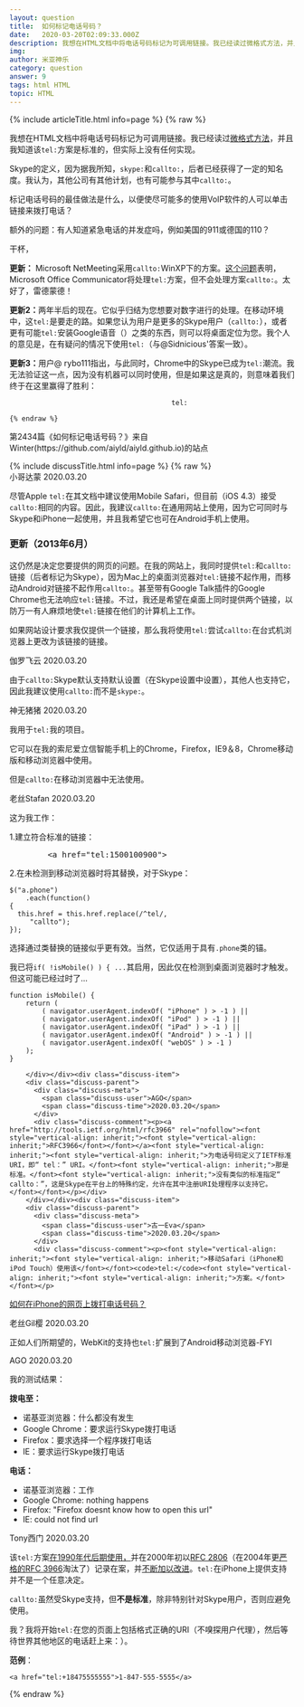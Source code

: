 ```yaml
---
layout: question
title:  如何标记电话号码？
date:   2020-03-20T02:09:33.000Z
description: 我想在HTML文档中将电话号码标记为可调用链接。我已经读过微格式方法，并且我知道该tel 方案是标准的，但实际上没有任何实现。Skype的定义，因为据...
img: 
author: 米亚神乐
category: question
answer: 9
tags: html HTML
topic: HTML
---
```

<div class="article-root">
  <div class="article">
    {% include articleTitle.html info=page %}
    {% raw %}
    <div class="article-content"><p><font style="vertical-align: inherit;"><font style="vertical-align: inherit;">我想在HTML文档中将电话号码标记为可调用链接。</font><font style="vertical-align: inherit;">我已经读过</font></font><a href="http://microformats.org/wiki/hcard-faq#How_do_you_mark_up_a_phone_extension" rel="noreferrer"><font style="vertical-align: inherit;"><font style="vertical-align: inherit;">微格式方法</font></font></a><font style="vertical-align: inherit;"><font style="vertical-align: inherit;">，并且我知道该</font></font><code>tel:</code><font style="vertical-align: inherit;"><font style="vertical-align: inherit;">方案是标准的，但实际上没有任何实现。</font></font></p>

<p><font style="vertical-align: inherit;"><font style="vertical-align: inherit;">Skype的定义，因为据我所知，</font></font><code>skype:</code><font style="vertical-align: inherit;"><font style="vertical-align: inherit;">和</font></font><code>callto:</code><font style="vertical-align: inherit;"><font style="vertical-align: inherit;">，后者已经获得了一定的知名度。</font><font style="vertical-align: inherit;">我认为，其他公司有其他计划，也有可能参与其中</font></font><code>callto:</code><font style="vertical-align: inherit;"><font style="vertical-align: inherit;">。</font></font></p>

<p><font style="vertical-align: inherit;"><font style="vertical-align: inherit;">标记电话号码的最佳做法是什么，以便使尽可能多的使用VoIP软件的人可以单击链接来拨打电话？</font></font></p>

<p><font style="vertical-align: inherit;"><font style="vertical-align: inherit;">额外的问题：有人知道紧急电话的并发症吗，例如美国的911或德国的110？</font></font></p>

<p><font style="vertical-align: inherit;"><font style="vertical-align: inherit;">干杯，</font></font></p>

<p><strong><font style="vertical-align: inherit;"><font style="vertical-align: inherit;">更新：</font></font></strong><font style="vertical-align: inherit;"><font style="vertical-align: inherit;"> Microsoft NetMeeting采用</font></font><code>callto:</code><font style="vertical-align: inherit;"><font style="vertical-align: inherit;">WinXP下的方案。</font></font><a href="https://stackoverflow.com/questions/1009181/url-scheme-for-phone-call"><font style="vertical-align: inherit;"><font style="vertical-align: inherit;">这个问题</font></font></a><font style="vertical-align: inherit;"><font style="vertical-align: inherit;">表明，Microsoft Office Communicator将处理</font></font><code>tel:</code><font style="vertical-align: inherit;"><font style="vertical-align: inherit;">方案，但不会</font><font style="vertical-align: inherit;">处理</font><font style="vertical-align: inherit;">方案</font></font><code>callto:</code><font style="vertical-align: inherit;"><font style="vertical-align: inherit;">。</font><font style="vertical-align: inherit;">太好了，雷德蒙德！</font></font></p>

<p><strong><font style="vertical-align: inherit;"><font style="vertical-align: inherit;">更新2：</font></font></strong><font style="vertical-align: inherit;"><font style="vertical-align: inherit;">两年半后的现在。</font><font style="vertical-align: inherit;">它似乎归结为您想要对数字进行的处理。</font><font style="vertical-align: inherit;">在移动环境中，这</font></font><code>tel:</code><font style="vertical-align: inherit;"><font style="vertical-align: inherit;">是要走的路。</font><font style="vertical-align: inherit;">如果您认为用户是更多的Skype用户（</font></font><code>callto:</code><font style="vertical-align: inherit;"><font style="vertical-align: inherit;">），或者更有可能</font></font><code>tel:</code><font style="vertical-align: inherit;"><font style="vertical-align: inherit;">安装</font><font style="vertical-align: inherit;">Google语音（</font><font style="vertical-align: inherit;">）</font><font style="vertical-align: inherit;">之类的东西</font><font style="vertical-align: inherit;">，则可以将桌面定位为您</font><font style="vertical-align: inherit;">。</font><font style="vertical-align: inherit;">我个人的意见是，在有疑问的情况下使用</font></font><code>tel:</code><font style="vertical-align: inherit;"><font style="vertical-align: inherit;">（与@Sidnicious'答案一致）。</font></font></p>

<p><strong><font style="vertical-align: inherit;"><font style="vertical-align: inherit;">更新3：</font></font></strong><font style="vertical-align: inherit;"><font style="vertical-align: inherit;">用户@ rybo111指出，与此同时，Chrome中的Skype已成为</font></font><code>tel:</code><font style="vertical-align: inherit;"><font style="vertical-align: inherit;">潮流。</font><font style="vertical-align: inherit;">我无法验证这一点，因为没有机器可以同时使用，但是如果这是真的，则意味着我们终于在这里赢得了胜利：</font></font></p>

<pre><code>                                        tel:
</code></pre></div>
    {% endraw %}
  </div>
  <p class="winter_mark">第2434篇《如何标记电话号码？》来自Winter(https://github.com/aiyld/aiyld.github.io)的站点</p>
  <div class="discuss-wrapper">
    {% include discussTitle.html info=page %}
    {% raw %}
    <div class="discuss-item">
        <div class="discuss-parent">
          <div class="discuss-meta">
            <span class="discuss-user">小哥达蒙</span>
            <span class="discuss-time">2020.03.20</span>
          </div>
          <div class="discuss-comment"><p><font style="vertical-align: inherit;"><font style="vertical-align: inherit;">尽管Apple </font></font><code>tel:</code><font style="vertical-align: inherit;"><font style="vertical-align: inherit;">在其文档中</font><font style="vertical-align: inherit;">建议</font><font style="vertical-align: inherit;">使用Mobile Safari，但目前（iOS 4.3）接受</font></font><code>callto:</code><font style="vertical-align: inherit;"><font style="vertical-align: inherit;">相同的内容。</font><font style="vertical-align: inherit;">因此，我建议</font></font><code>callto:</code><font style="vertical-align: inherit;"><font style="vertical-align: inherit;">在通用网站上</font><font style="vertical-align: inherit;">使用</font><font style="vertical-align: inherit;">，因为它可同时与Skype和iPhone一起使用，并且我希望它也可在Android手机上使用。</font></font></p>

<h3><font style="vertical-align: inherit;"><font style="vertical-align: inherit;">更新（2013年6月）</font></font></h3>

<p><font style="vertical-align: inherit;"><font style="vertical-align: inherit;">这仍然是决定您要提供的网页的问题。</font><font style="vertical-align: inherit;">在我的网站上，我同时提供</font></font><code>tel:</code><font style="vertical-align: inherit;"><font style="vertical-align: inherit;">和</font></font><code>callto:</code><font style="vertical-align: inherit;"><font style="vertical-align: inherit;">链接（后者标记为Skype），因为Mac上的桌面浏览器对</font></font><code>tel:</code><font style="vertical-align: inherit;"><font style="vertical-align: inherit;">链接不起作用，而移动Android对链接不起作用</font></font><code>callto:</code><font style="vertical-align: inherit;"><font style="vertical-align: inherit;">。</font><font style="vertical-align: inherit;">甚至带有Google Talk插件的Google Chrome也无法响应</font></font><code>tel:</code><font style="vertical-align: inherit;"><font style="vertical-align: inherit;">链接。</font><font style="vertical-align: inherit;">不过，我还是希望在桌面上同时提供两个链接，以防万一有人麻烦地使</font></font><code>tel:</code><font style="vertical-align: inherit;"><font style="vertical-align: inherit;">链接在他们的计算机上工作。  </font></font></p>

<p><font style="vertical-align: inherit;"><font style="vertical-align: inherit;">如果网站设计要求我仅提供一个链接，那么我将使用</font></font><code>tel:</code><font style="vertical-align: inherit;"><font style="vertical-align: inherit;">尝试</font></font><code>callto:</code><font style="vertical-align: inherit;"><font style="vertical-align: inherit;">在台式机浏览器上</font><font style="vertical-align: inherit;">更改为该链接的链接</font><font style="vertical-align: inherit;">。  </font></font></p></div>
        </div></div><div class="discuss-item">
        <div class="discuss-parent">
          <div class="discuss-meta">
            <span class="discuss-user">伽罗飞云</span>
            <span class="discuss-time">2020.03.20</span>
          </div>
          <div class="discuss-comment"><p><font style="vertical-align: inherit;"><font style="vertical-align: inherit;">由于</font></font><code>callto:</code><font style="vertical-align: inherit;"><font style="vertical-align: inherit;">Skype默认支持默认设置（在Skype设置中设置），其他人也支持它，因此我建议使用</font></font><code>callto:</code><font style="vertical-align: inherit;"><font style="vertical-align: inherit;">而不是</font></font><code>skype:</code><font style="vertical-align: inherit;"><font style="vertical-align: inherit;">。</font></font></p></div>
        </div></div><div class="discuss-item">
        <div class="discuss-parent">
          <div class="discuss-meta">
            <span class="discuss-user">神无猪猪</span>
            <span class="discuss-time">2020.03.20</span>
          </div>
          <div class="discuss-comment"><p><font style="vertical-align: inherit;"><font style="vertical-align: inherit;">我用于</font></font><code>tel:</code><font style="vertical-align: inherit;"><font style="vertical-align: inherit;">我的项目。</font></font></p>

<p><font style="vertical-align: inherit;"><font style="vertical-align: inherit;">它可以在我的索尼爱立信智能手机上的Chrome，Firefox，IE9＆8，Chrome移动版和移动浏览器中使用。 </font></font></p>

<p><font style="vertical-align: inherit;"><font style="vertical-align: inherit;">但是</font></font><code>callto:</code><font style="vertical-align: inherit;"><font style="vertical-align: inherit;">在移动浏览器中无法使用。</font></font></p></div>
        </div></div><div class="discuss-item">
        <div class="discuss-parent">
          <div class="discuss-meta">
            <span class="discuss-user">老丝Stafan</span>
            <span class="discuss-time">2020.03.20</span>
          </div>
          <div class="discuss-comment"><p><font style="vertical-align: inherit;"><font style="vertical-align: inherit;">这为我工作：</font></font></p>

<p><font style="vertical-align: inherit;"><font style="vertical-align: inherit;">1.建立符合标准的链接：</font></font></p>

<pre><font style="vertical-align: inherit;"><font style="vertical-align: inherit;">        &lt;a href="tel:1500100900"&gt;
</font></font></pre>

<p><font style="vertical-align: inherit;"><font style="vertical-align: inherit;">2.在未检测到移动浏览器时将其替换，对于Skype：</font></font></p>

<pre><code>$("a.phone")<font></font>
    .each(function()<font></font>
{ <font></font>
  this.href = this.href.replace(/^tel/, <font></font>
     "callto");<font></font>
});<font></font>
</code></pre>

<p><font style="vertical-align: inherit;"><font style="vertical-align: inherit;">选择通过类替换的链接似乎更有效。</font><font style="vertical-align: inherit;">当然，它仅适用于具有</font></font><code>.phone</code><font style="vertical-align: inherit;"><font style="vertical-align: inherit;">类的</font><font style="vertical-align: inherit;">锚</font><font style="vertical-align: inherit;">。</font></font></p>

<p><font style="vertical-align: inherit;"><font style="vertical-align: inherit;">我已将</font></font><code>if( !isMobile() ) { ...</code><font style="vertical-align: inherit;"><font style="vertical-align: inherit;">其启用</font><font style="vertical-align: inherit;">，</font><font style="vertical-align: inherit;">因此仅在检测到桌面浏览器时才触发。</font><font style="vertical-align: inherit;">但这可能已经过时了...</font></font></p>

<pre><code>function isMobile() {<font></font>
    return (<font></font>
        ( navigator.userAgent.indexOf( "iPhone" ) &gt; -1 ) ||<font></font>
        ( navigator.userAgent.indexOf( "iPod" ) &gt; -1 ) ||<font></font>
        ( navigator.userAgent.indexOf( "iPad" ) &gt; -1 ) ||<font></font>
        ( navigator.userAgent.indexOf( "Android" ) &gt; -1 ) ||<font></font>
        ( navigator.userAgent.indexOf( "webOS" ) &gt; -1 )<font></font>
    );<font></font>
}<font></font>
</code></pre></div>
        </div></div><div class="discuss-item">
        <div class="discuss-parent">
          <div class="discuss-meta">
            <span class="discuss-user">AGO</span>
            <span class="discuss-time">2020.03.20</span>
          </div>
          <div class="discuss-comment"><p><a href="http://tools.ietf.org/html/rfc3966" rel="nofollow"><font style="vertical-align: inherit;"><font style="vertical-align: inherit;">RFC3966</font></font></a><font style="vertical-align: inherit;"><font style="vertical-align: inherit;">为电话号码定义了IETF标准URI，即“ tel：” URI。</font><font style="vertical-align: inherit;">那是标准。</font><font style="vertical-align: inherit;">没有类似的标准指定“ callto：”，这是Skype在平台上的特殊约定，允许在其中注册URI处理程序以支持它。</font></font></p></div>
        </div></div><div class="discuss-item">
        <div class="discuss-parent">
          <div class="discuss-meta">
            <span class="discuss-user">古一Eva</span>
            <span class="discuss-time">2020.03.20</span>
          </div>
          <div class="discuss-comment"><p><font style="vertical-align: inherit;"><font style="vertical-align: inherit;">移动Safari（iPhone和iPod Touch）使用该</font></font><code>tel:</code><font style="vertical-align: inherit;"><font style="vertical-align: inherit;">方案。</font></font></p>

<p><a href="https://developer.apple.com/library/archive/featuredarticles/iPhoneURLScheme_Reference/PhoneLinks/PhoneLinks.html" rel="nofollow noreferrer"><font style="vertical-align: inherit;"><font style="vertical-align: inherit;">如何在iPhone的网页上拨打电话号码？</font></font></a></p></div>
        </div></div><div class="discuss-item">
        <div class="discuss-parent">
          <div class="discuss-meta">
            <span class="discuss-user">老丝Gil樱</span>
            <span class="discuss-time">2020.03.20</span>
          </div>
          <div class="discuss-comment"><p><font style="vertical-align: inherit;"><font style="vertical-align: inherit;">正如人们所期望的，WebKit的支持也</font></font><code>tel:</code><font style="vertical-align: inherit;"><font style="vertical-align: inherit;">扩展到了Android移动浏览器-FYI</font></font></p></div>
        </div></div><div class="discuss-item">
        <div class="discuss-parent">
          <div class="discuss-meta">
            <span class="discuss-user">AGO</span>
            <span class="discuss-time">2020.03.20</span>
          </div>
          <div class="discuss-comment"><p><font style="vertical-align: inherit;"><font style="vertical-align: inherit;">我的测试结果：</font></font></p>

<p><strong><font style="vertical-align: inherit;"><font style="vertical-align: inherit;">拨电至：</font></font></strong></p>

<ul>
<li><font style="vertical-align: inherit;"><font style="vertical-align: inherit;">诺基亚浏览器：什么都没有发生</font></font></li>
<li><font style="vertical-align: inherit;"><font style="vertical-align: inherit;">Google Chrome：要求运行Skype拨打电话</font></font></li>
<li><font style="vertical-align: inherit;"><font style="vertical-align: inherit;">Firefox：要求选择一个程序拨打电话</font></font></li>
<li><font style="vertical-align: inherit;"><font style="vertical-align: inherit;">IE：要求运行Skype拨打电话</font></font></li>
</ul>

<p><strong><font style="vertical-align: inherit;"><font style="vertical-align: inherit;">电话：</font></font></strong></p>

<ul>
<li><font style="vertical-align: inherit;"><font style="vertical-align: inherit;">诺基亚浏览器：工作</font></font></li>
<li>Google Chrome: nothing happens</li>
<li>Firefox: "Firefox doesnt know how to open this url"</li>
<li>IE: could not find url</li>
</ul></div>
        </div></div><div class="discuss-item">
        <div class="discuss-parent">
          <div class="discuss-meta">
            <span class="discuss-user">Tony西门</span>
            <span class="discuss-time">2020.03.20</span>
          </div>
          <div class="discuss-comment"><p><font style="vertical-align: inherit;"><font style="vertical-align: inherit;">该</font></font><code>tel:</code><font style="vertical-align: inherit;"><font style="vertical-align: inherit;">方案</font></font><a href="http://www.mail-archive.com/www-talk@w3.org/msg01660.html" rel="noreferrer"><font style="vertical-align: inherit;"><font style="vertical-align: inherit;">在1990年代后期使用，</font></font></a><font style="vertical-align: inherit;"><font style="vertical-align: inherit;">并在2000年初以</font></font><a href="http://tools.ietf.org/html/rfc2806" rel="noreferrer"><font style="vertical-align: inherit;"><font style="vertical-align: inherit;">RFC 2806</font></font></a><font style="vertical-align: inherit;"><font style="vertical-align: inherit;">（</font><font style="vertical-align: inherit;">在2004年</font><font style="vertical-align: inherit;">更</font></font><a href="http://tools.ietf.org/html/rfc3966" rel="noreferrer"><font style="vertical-align: inherit;"><font style="vertical-align: inherit;">严格的RFC 3966</font></font></a><font style="vertical-align: inherit;"><font style="vertical-align: inherit;">淘汰了）</font><font style="vertical-align: inherit;">记录在案，</font><font style="vertical-align: inherit;">并</font></font><a href="http://tools.ietf.org/html/rfc5341" rel="noreferrer"><font style="vertical-align: inherit;"><font style="vertical-align: inherit;">不断加以改进</font></font></a><font style="vertical-align: inherit;"><font style="vertical-align: inherit;">。</font></font><code>tel:</code><font style="vertical-align: inherit;"><font style="vertical-align: inherit;">在iPhone上提供</font><font style="vertical-align: inherit;">支持</font><font style="vertical-align: inherit;">并不是一个任意决定。</font></font></p>

<p><code>callto:</code><font style="vertical-align: inherit;"><font style="vertical-align: inherit;">虽然受Skype支持，但</font></font><strong><font style="vertical-align: inherit;"><font style="vertical-align: inherit;">不是标准</font></font></strong><font style="vertical-align: inherit;"><font style="vertical-align: inherit;">，除非特别针对Skype用户，否则应避免使用。</font></font></p>

<p><font style="vertical-align: inherit;"><font style="vertical-align: inherit;">我？</font><font style="vertical-align: inherit;">我将开始</font></font><code>tel:</code><font style="vertical-align: inherit;"><font style="vertical-align: inherit;">在您的页面上</font><font style="vertical-align: inherit;">包括格式正确的</font><font style="vertical-align: inherit;">URI（不嗅探用户代理），然后等待世界其他地区的电话赶上来：）。</font></font></p>

<p><strong><font style="vertical-align: inherit;"><font style="vertical-align: inherit;">范例</font></font></strong><font style="vertical-align: inherit;"><font style="vertical-align: inherit;">：</font></font></p>

<p></p><div class="snippet" data-lang="js" data-hide="false" data-console="true" data-babel="false">
<div class="snippet-code">
<pre class="snippet-code-html lang-html prettyprint-override"><code>&lt;a href="tel:+18475555555"&gt;1-847-555-5555&lt;/a&gt;</code></pre>
</div>
</div>
<p></p></div>
        </div></div>
    {% endraw %}
  </div>
<div>
